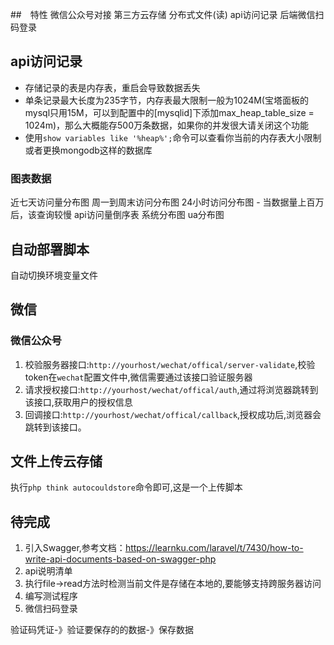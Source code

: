 ##　特性
微信公众号对接
第三方云存储
分布式文件(读)
api访问记录
后端微信扫码登录

## api访问记录
- 存储记录的表是内存表，重启会导致数据丢失
- 单条记录最大长度为235字节，内存表最大限制一般为1024M(宝塔面板的mysql只用15M，可以到配置中的[mysqlid]下添加max_heap_table_size = 1024m)，那么大概能存500万条数据，如果你的并发很大请关闭这个功能
- 使用`show variables like '%heap%';`命令可以查看你当前的内存表大小限制
或者更换mongodb这样的数据库
### 图表数据
近七天访问量分布图
周一到周末访问分布图
24小时访问分布图 - 当数据量上百万后，该查询较慢
api访问量倒序表
系统分布图
ua分布图

## 自动部署脚本
自动切换环境变量文件

## 微信
### 微信公众号
1. 校验服务器接口:`http://yourhost/wechat/offical/server-validate`,校验token在`wechat`配置文件中,微信需要通过该接口验证服务器
2. 请求授权接口:`http://yourhost/wechat/offical/auth`,通过将浏览器跳转到该接口,获取用户的授权信息
3. 回调接口:`http://yourhost/wechat/offical/callback`,授权成功后,浏览器会跳转到该接口。

## 文件上传云存储
执行`php think autocouldstore`命令即可,这是一个上传脚本

## 待完成
1. 引入Swagger,参考文档：https://learnku.com/laravel/t/7430/how-to-write-api-documents-based-on-swagger-php
2. api说明清单
3. 执行file->read方法时检测当前文件是存储在本地的,要能够支持跨服务器访问
4. 编写测试程序
5. 微信扫码登录

验证码凭证-》验证要保存的的数据-》保存数据